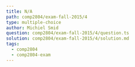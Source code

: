 ```yaml
---
title: N/A
path: comp2804/exam-fall-2015/4
type: multiple-choice
author: Michiel Smid
question: comp2804/exam-fall-2015/4/question.ts
solution: comp2804/exam-fall-2015/4/solution.md
tags:
  - comp2804
  - comp2804-exam
---
```

